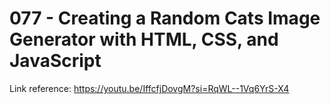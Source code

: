 # 077 - Creating a Random Cats Image Generator with HTML, CSS, and JavaScript

Link reference: https://youtu.be/IffcfjDovgM?si=RqWL--1Vq6YrS-X4
